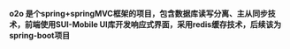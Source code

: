 #### o2o 是个spring+springMVC框架的项目，包含数据库读写分离、主从同步技术，前端使用SUI-Mobile UI库开发响应式界面，采用redis缓存技术，后续该为spring-boot项目
